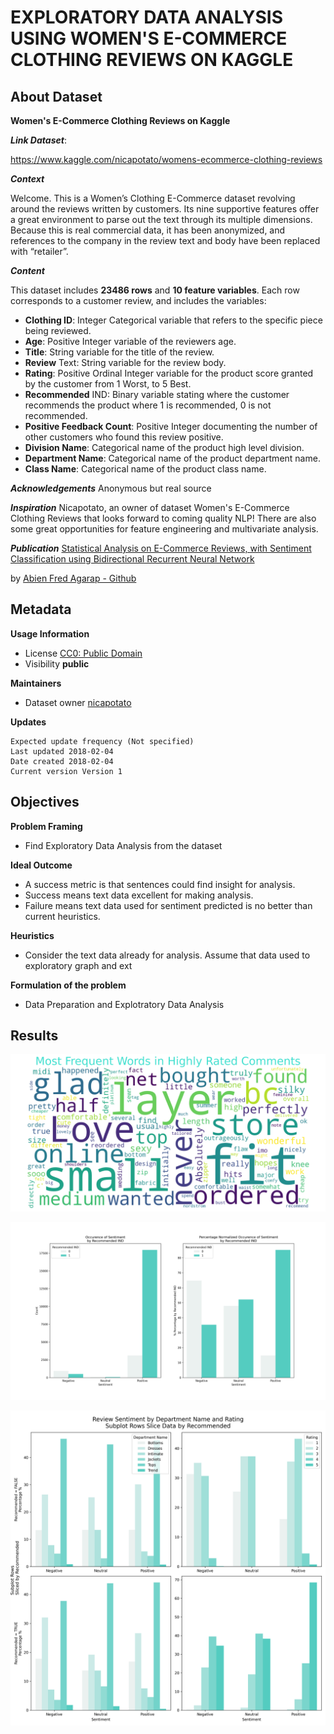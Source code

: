 # EXPLORATORY DATA ANALYSIS USING WOMEN'S E-COMMERCE CLOTHING REVIEWS ON KAGGLE

## About Dataset
**Women's E-Commerce Clothing Reviews on Kaggle**

***Link Dataset***: 

https://www.kaggle.com/nicapotato/womens-ecommerce-clothing-reviews


***Context***

Welcome. This is a Women’s Clothing E-Commerce dataset revolving around the reviews written by customers. Its nine supportive features offer a great environment to parse out the text through its multiple dimensions. Because this is real commercial data, it has been anonymized, and references to the company in the review text and body have been replaced with “retailer”.

***Content***

This dataset includes **23486 rows** and **10 feature variables**. Each row corresponds to a customer review, and includes the variables:
- **Clothing ID**: Integer Categorical variable that refers to the specific piece 
being reviewed.
- **Age**: Positive Integer variable of the reviewers age.
- **Title**: String variable for the title of the review.
- **Review** Text: String variable for the review body.
- **Rating**: Positive Ordinal Integer variable for the product score granted by the customer from 1 Worst, to 5 Best.
- **Recommended** IND: Binary variable stating where the customer recommends the product where 1 is recommended, 0 is not recommended.
- **Positive Feedback Count**: Positive Integer documenting the number of other customers who found this review positive.
- **Division Name**: Categorical name of the product high level division.
- **Department Name**: Categorical name of the product department name.
- **Class Name**: Categorical name of the product class name.


***Acknowledgements***
Anonymous but real source

***Inspiration***
Nicapotato, an owner of dataset Women's E-Commerce Clothing Reviews that looks forward to coming quality NLP! There are also some great opportunities for feature engineering and multivariate analysis.

***Publication***
[Statistical Analysis on E-Commerce Reviews, with Sentiment Classification using Bidirectional Recurrent Neural Network](https://www.researchgate.net/publication/323545316_Statistical_Analysis_on_E-Commerce_Reviews_with_Sentiment_Classification_using_Bidirectional_Recurrent_Neural_Network)

by [Abien Fred Agarap - Github](https://github.com/AFAgarap/ecommerce-reviews-analysis)

## Metadata
**Usage Information**    
- License [CC0: Public Domain](https://creativecommons.org/publicdomain/zero/1.0/)
- Visibility **public**

**Maintainers**
- Dataset owner [nicapotato](https://www.kaggle.com/nicapotato)

**Updates**

    Expected update frequency (Not specified)
    Last updated 2018-02-04
    Date created 2018-02-04      
    Current version Version 1

## Objectives

**Problem Framing**
* Find Exploratory Data Analysis from the dataset

**Ideal Outcome**
* A success metric is that sentences could find insight for analysis.
* Success means text data excellent for making analysis. 
* Failure means text data used for sentiment predicted is no better than current heuristics.

**Heuristics**
* Consider the text data already for analysis. Assume that data used to exploratory graph and ext

**Formulation of the problem**
* Data Preparation and Explotratory Data Analysis

## Results

![HighlyRated](data_visualization_images/HighlyRated.png)



![norm-sentimentdist](data_visualization_images/norm-sentimentdist.png)



![sentiment-deptname-rating-recommended](data_visualization_images/sentiment-deptname-rating-recommended.png)




